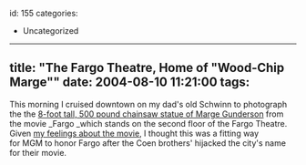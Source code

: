 id: 155
categories:
  - Uncategorized
---
title: "The Fargo Theatre, Home of "Wood-Chip Marge""
date: 2004-08-10 11:21:00
tags:
---

This morning I cruised downtown on my dad's old Schwinn to photograph the the [8-foot tall, 500 pound chainsaw statue of Marge Gunderson](http://www.whereproject.org/node/view/154) from the movie _Fargo _which stands on the second floor of the Fargo Theatre. Given [my feelings about the movie](http://www.whereproject.org/node/view/96), I thought this was a fitting way for MGM to honor Fargo after the Coen brothers' hijacked the city's name for their movie. 